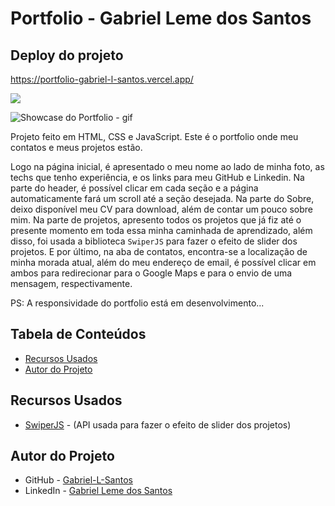 # Portfolio - Gabriel Leme dos Santos

## Deploy do projeto

<https://portfolio-gabriel-l-santos.vercel.app/>

<img src="http://img.shields.io/static/v1?label=STATUS&message=CONCLUIDO&color=GREEN&style=for-the-badge"/>
</p>

![Showcase do Portfolio - gif](./assets/img-gif-readme/portfolio-showcase.gif)

Projeto feito em HTML, CSS e JavaScript. Este é o portfolio onde meu contatos e meus projetos estão.

Logo na página inicial, é apresentado o meu nome ao lado de minha foto, as techs que tenho experiência, e os links para meu GitHub e Linkedin. Na parte do header, é possível clicar em cada seção e a página automaticamente fará um scroll até a seção desejada. Na parte do Sobre, deixo disponível meu CV para download, além de contar um pouco sobre mim. Na parte de projetos, apresento todos os projetos que já fiz até o presente momento em toda essa minha caminhada de aprendizado, além disso, foi usada a biblioteca `SwiperJS` para fazer o efeito de slider dos projetos. E por último, na aba de contatos, encontra-se a localização de minha morada atual, além do meu endereço de email, é possível clicar em ambos para redirecionar para o Google Maps e para o envio de uma mensagem, respectivamente.

PS: A responsividade do portfolio está em desenvolvimento...

## Tabela de Conteúdos

- [Recursos Usados](#recursos-usados)
- [Autor do Projeto](#autor-do-projeto)

## Recursos Usados

- [SwiperJS](https://swiperjs.com/) - (API usada para fazer o efeito de slider dos projetos)

## Autor do Projeto

- GitHub - [Gabriel-L-Santos](https://github.com/Gabriel-L-Santos)
- LinkedIn - [Gabriel Leme dos Santos](https://www.linkedin.com/in/gabriel-leme-dos-santos/)